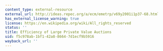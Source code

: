 ```yaml
---
content_type: external-resource
external_url: http://ideas.repec.org/a/ecm/emetrp/v69y2001i1p37-68.html
has_external_license_warning: true
license: https://en.wikipedia.org/wiki/All_rights_reserved
status: ''
title: Efficiency of Large Private Value Auctions
uid: f5c978ab-1bf1-42a8-8664-7d1ecf9b5916
wayback_url: ''
---
```

